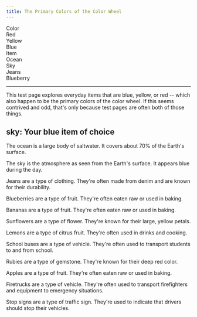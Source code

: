 ```yaml
---
title: The Primary Colors of the Color Wheel
---
```


<div id="markdoc-chooser"><div><div class="markdoc-pref__container"><div class="markdoc-pref__label">Color</div><div class="markdoc-pref__pill " data-pref-id="color" data-option-id="red">Red</div><div class="markdoc-pref__pill " data-pref-id="color" data-option-id="yellow">Yellow</div><div class="markdoc-pref__pill selected" data-pref-id="color" data-option-id="blue">Blue</div></div><div class="markdoc-pref__container"><div class="markdoc-pref__label">Item</div><div class="markdoc-pref__pill " data-pref-id="item" data-option-id="ocean">Ocean</div><div class="markdoc-pref__pill selected" data-pref-id="item" data-option-id="sky">Sky</div><div class="markdoc-pref__pill " data-pref-id="item" data-option-id="jeans">Jeans</div><div class="markdoc-pref__pill " data-pref-id="item" data-option-id="blueberry">Blueberry</div></div><hr /></div></div>
<div id="markdoc-content"><article><p>This test page explores everyday items that are blue, yellow, or red -- which also happen to be the primary colors of the color wheel. If this seems contrived and odd, that's only because test pages are often both of those things.</p><h2>sky: Your blue item of choice</h2><div class="markdoc__toggleable" data-if=4><div class="markdoc__toggleable markdoc__hidden" data-if=0><p>The ocean is a large body of saltwater. It covers about 70% of the Earth's surface.</p></div><div class="markdoc__toggleable" data-if=1><p>The sky is the atmosphere as seen from the Earth's surface. It appears blue during the day.</p></div><div class="markdoc__toggleable markdoc__hidden" data-if=2><p>Jeans are a type of clothing. They're often made from denim and are known for their durability.</p></div><div class="markdoc__toggleable markdoc__hidden" data-if=3><p>Blueberries are a type of fruit. They're often eaten raw or used in baking.</p></div></div><div class="markdoc__toggleable markdoc__hidden" data-if=5><div class="markdoc__toggleable markdoc__hidden" data-if=7><p>Bananas are a type of fruit. They're often eaten raw or used in baking.</p></div><div class="markdoc__toggleable markdoc__hidden" data-if=8><p>Sunflowers are a type of flower. They're known for their large, yellow petals.</p></div><div class="markdoc__toggleable markdoc__hidden" data-if=9><p>Lemons are a type of citrus fruit. They're often used in drinks and cooking.</p></div><div class="markdoc__toggleable markdoc__hidden" data-if=10><p>School buses are a type of vehicle. They're often used to transport students to and from school.</p></div></div><div class="markdoc__toggleable markdoc__hidden" data-if=6><div class="markdoc__toggleable markdoc__hidden" data-if=11><p>Rubies are a type of gemstone. They're known for their deep red color.</p></div><div class="markdoc__toggleable markdoc__hidden" data-if=12><p>Apples are a type of fruit. They're often eaten raw or used in baking.</p></div><div class="markdoc__toggleable markdoc__hidden" data-if=13><p>Firetrucks are a type of vehicle. They're often used to transport firefighters and equipment to emergency situations.</p></div><div class="markdoc__toggleable markdoc__hidden" data-if=14><p>Stop signs are a type of traffic sign. They're used to indicate that drivers should stop their vehicles.</p></div></div></article></div>
  <script>    clientRenderer.initialize({        pagePrefsConfig: [{"n":"Color","i":"color","o":"primary_color_options"},{"n":"Item","i":"item","o":"<COLOR>_item_options"}],        prefOptionsConfig: {"primary_color_options":[{"n":"Red","i":"red"},{"n":"Yellow","i":"yellow"},{"n":"Blue","d":true,"i":"blue"}],"red_item_options":[{"n":"Ruby","i":"ruby"},{"n":"Apple","d":true,"i":"apple"},{"n":"Firetruck","i":"firetruck"},{"n":"Stop sign","i":"stop_sign"}],"yellow_item_options":[{"n":"Banana","d":true,"i":"banana"},{"n":"Sunflower","i":"sunflower"},{"n":"Lemon","i":"lemon"},{"n":"School bus","i":"school_bus"}],"blue_item_options":[{"n":"Ocean","i":"ocean"},{"n":"Sky","d":true,"i":"sky"},{"n":"Jeans","i":"jeans"},{"n":"Blueberry","i":"blueberry"}]},        selectedValsByPrefId: {"color":"blue","item":"sky"},        ifFunctionsByRef: {"0":{"m":"F","n":"e","p":{"0":{"m":"V","p":["item"],"v":"sky"},"1":"ocean"},"v":false,"r":"0"},"1":{"m":"F","n":"e","p":{"0":{"m":"V","p":["item"],"v":"sky"},"1":"sky"},"v":true,"r":"1"},"2":{"m":"F","n":"e","p":{"0":{"m":"V","p":["item"],"v":"sky"},"1":"jeans"},"v":false,"r":"2"},"3":{"m":"F","n":"e","p":{"0":{"m":"V","p":["item"],"v":"sky"},"1":"blueberry"},"v":false,"r":"3"},"4":{"m":"F","n":"e","p":{"0":{"m":"V","p":["color"],"v":"blue"},"1":"blue"},"v":true,"r":"4"},"5":{"m":"F","n":"e","p":{"0":{"m":"V","p":["color"],"v":"blue"},"1":"yellow"},"v":false,"r":"5"},"6":{"m":"F","n":"e","p":{"0":{"m":"V","p":["color"],"v":"blue"},"1":"red"},"v":false,"r":"6"},"7":{"m":"F","n":"e","p":{"0":{"m":"V","p":["item"],"v":"sky"},"1":"banana"},"v":false,"r":"7"},"8":{"m":"F","n":"e","p":{"0":{"m":"V","p":["item"],"v":"sky"},"1":"sunflower"},"v":false,"r":"8"},"9":{"m":"F","n":"e","p":{"0":{"m":"V","p":["item"],"v":"sky"},"1":"lemon"},"v":false,"r":"9"},"10":{"m":"F","n":"e","p":{"0":{"m":"V","p":["item"],"v":"sky"},"1":"school_bus"},"v":false,"r":"10"},"11":{"m":"F","n":"e","p":{"0":{"m":"V","p":["item"],"v":"sky"},"1":"ruby"},"v":false,"r":"11"},"12":{"m":"F","n":"e","p":{"0":{"m":"V","p":["item"],"v":"sky"},"1":"apple"},"v":false,"r":"12"},"13":{"m":"F","n":"e","p":{"0":{"m":"V","p":["item"],"v":"sky"},"1":"firetruck"},"v":false,"r":"13"},"14":{"m":"F","n":"e","p":{"0":{"m":"V","p":["item"],"v":"sky"},"1":"stop_sign"},"v":false,"r":"14"}}    });  </script>  
